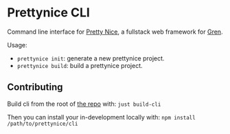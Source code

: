 # Prettynice CLI

Command line interface for [Pretty Nice](https://github.com/blaix/prettynice), a fullstack web framework for [Gren](https://gren-lang.org/).

Usage:

* `prettynice init`: generate a new prettynice project.
* `prettynice build`: build a prettynice project.

## Contributing

Build cli from the root of [the repo](https://github.com/blaix/prettynice) with: `just build-cli`

Then you can install your in-development locally with: `npm install /path/to/prettynice/cli`

